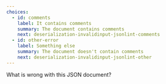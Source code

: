```yaml
---
choices:
  - id: comments
    label: It contains comments
    summary: The document contains comments
    next: deserialization-invalidinput-jsonlint-comments
  - id: other-error
    label: Something else
    summary: The document doesn't contain comments
    next: deserialization-invalidinput-jsonlint-other
---
```


What is wrong with this JSON document?